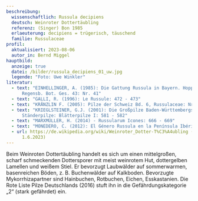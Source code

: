 ```yaml
---
beschreibung:
  wissenschaftlich: Russula decipiens
  deutsch: Weinroter Dottertäubling
  referenz: (Singer) Bon 1985
  erlaeuterung: decipiens = trügerisch, täuschend
  familie: Russulaceae
profil:
  aktualisiert: 2023-08-06
  autor_in: Bernd Miggel
hauptbild:
  anzeige: true
  datei: /bilder/russula_decipiens_01_uw.jpg
  legende: "Foto: Uwe Winkler"
literatur:
  - text: "EINHELLINGER, A. (1985): Die Gattung Russula in Bayern. Hoppea, Denkschr.
      Regensb. Bot. Ges. 43: Nr. 41"
  - text: "GALLI, R. (1996): Le Russule: 472 - 473"
  - text: "KRÄNZLIN F. (2005): Pilze der Schweiz Bd. 6, Russulaceae: Nr. 117"
  - text: "KRIEGLSTEINER, G.J. (2001): Die Großpilze Baden-Württembergs, Bd. 3.
      Ständerpilze: Blätterpilze I: 581 - 582"
  - text: "MARXMÜLLER, H. (2014) - Russularum Icones: 666 - 669"
  - text: "MONEDERO, C. (2012): El Género Russula en la Península Ibérica: 254 - 255"
  - url: https://de.wikipedia.org/wiki/Weinroter_Dotter-T%C3%A4ubling (abgerufen am
      1.6.2023)
---
```

Beim Weinroten Dottertäubling handelt es sich um einen mittelgroßen, scharf schmeckenden Dottersporer mit meist weinrotem Hut, dottergelben Lamellen und weißem Stiel. Er bevorzugt Laubwälder auf sommerwarmen, basenreichen Böden, z. B. Buchenwälder auf Kalkboden. Bevorzugte Mykorrhizapartner sind Hainbuchen, Rotbuchen, Eichen, Esskastanien. Die Rote Liste Pilze Deutschlands (2016) stuft ihn in die Gefährdungskategorie „2“ (stark gefährdet) ein.